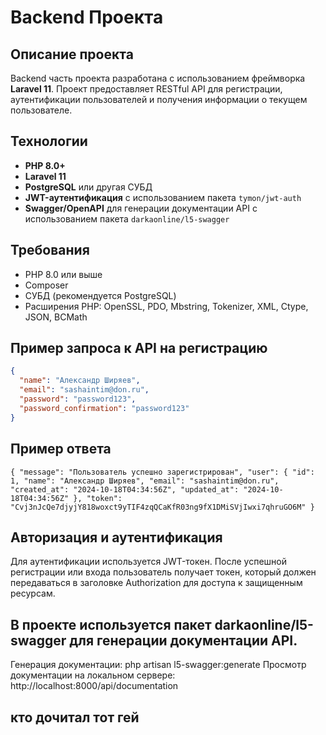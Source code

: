 # Backend Проекта

## Описание проекта

Backend часть проекта разработана с использованием фреймворка **Laravel 11**. Проект предоставляет RESTful API для регистрации, аутентификации пользователей и получения информации о текущем пользователе.

## Технологии

- **PHP 8.0+**
- **Laravel 11**
- **PostgreSQL** или другая СУБД
- **JWT-аутентификация** с использованием пакета `tymon/jwt-auth`
- **Swagger/OpenAPI** для генерации документации API с использованием пакета `darkaonline/l5-swagger`

## Требования

- PHP 8.0 или выше
- Composer
- СУБД (рекомендуется PostgreSQL)
- Расширения PHP: OpenSSL, PDO, Mbstring, Tokenizer, XML, Ctype, JSON, BCMath

## Пример запроса к API на регистрацию

```json
{
  "name": "Александр Ширяев",
  "email": "sashaintim@don.ru",
  "password": "password123",
  "password_confirmation": "password123"
}
```

## Пример ответа

``{
  "message": "Пользователь успешно зарегистрирован",
  "user": {
    "id": 1,
    "name": "Александр Ширяев",
    "email": "sashaintim@don.ru",
    "created_at": "2024-10-18T04:34:56Z",
    "updated_at": "2024-10-18T04:34:56Z"
  },
  "token": "Cvj3nJcQe7djyjY818woxct9yTIF4zqQCaKfR03ng9fX1DMiSVjIwxi7qhruGO6M"
}``

## Авторизация и аутентификация

Для аутентификации используется JWT-токен. После успешной регистрации или входа пользователь получает токен, который должен передаваться в заголовке Authorization для доступа к защищенным ресурсам.

## В проекте используется пакет darkaonline/l5-swagger для генерации документации API.

Генерация документации: php artisan l5-swagger:generate
Просмотр документации на локальном сервере: http://localhost:8000/api/documentation


## кто дочитал тот гей

